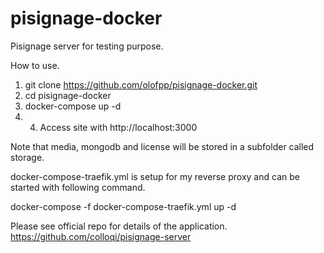 # pisignage-docker
Pisignage server for testing purpose. 


How to use.
1. git clone https://github.com/olofpp/pisignage-docker.git
2. cd pisignage-docker
3. docker-compose up -d
4. 4. Access site with http://localhost:3000

Note that media, mongodb and license will be stored in a subfolder called storage.

docker-compose-traefik.yml is setup for my reverse proxy and can be started with following command.

docker-compose -f docker-compose-traefik.yml up -d

Please see official repo for details of the application. 
https://github.com/colloqi/pisignage-server
